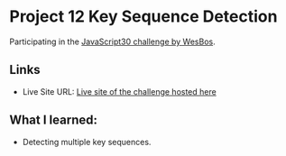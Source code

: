 # Project 12 Key Sequence Detection

Participating in the [JavaScript30 challenge by WesBos](https://javascript30.com/).

## Links

- Live Site URL: [Live site of the challenge hosted here](https://junayedrahaman50.github.io/JavaScript30/12-Key-Sequence-Detection/)

## What I learned:

- Detecting multiple key sequences.
